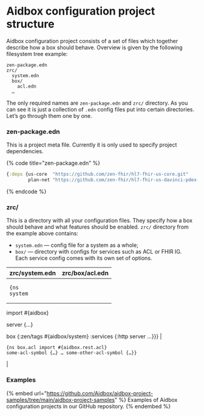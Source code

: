 # Aidbox configuration project structure

Aidbox configuration project consists of a set of files which together describe how a box should behave. Overview is given by the following filesystem tree example:

```
zen-package.edn
zrc/
  system.edn
  box/
    acl.edn
  …
```

The only required names are `zen-package.edn` and `zrc/` directory. As you can see it is just a collection of `.edn` config files put into certain directories. Let’s go through them one by one.

### zen-package.edn

This is a project meta file. Currently it is only used to specify project dependencies.

{% code title="zen-package.edn" %}
```clojure
{:deps {us-core  "https://github.com/zen-fhir/hl7-fhir-us-core.git"
        plan-net "https://github.com/zen-fhir/hl7-fhir-us-davinci-pdex-plan-net.git"}}
```
{% endcode %}

### zrc/

This is a directory with all your configuration files. They specify how a box should behave and what features should be enabled. `zrc/` directory from the example above contains:

* `system.edn` — config file for a system as a whole;
* `box/` — directory with configs for services such as ACL or FHIR IG.\
  Each service config comes with its own set of options.

| zrc/system.edn                                                                                                                                                                            | zrc/box/acl.edn                                                                                                     |
| ----------------------------------------------------------------------------------------------------------------------------------------------------------------------------------------- | ------------------------------------------------------------------------------------------------------------------- |
| <pre class="language-clojure"><code class="lang-clojure">{ns     system
 import #{aidbox}

server {...}

 box 
 {:zen/tags #{aidbox/system} 
  :services {:http server …}}}
</code></pre> | <pre><code>{ns     box.acl
import #{aidbox.rest.acl}
some-acl-symbol
{…}
…
some-other-acl-symbol
{…}}
</code></pre> |

### Examples

{% embed url="https://github.com/Aidbox/aidbox-project-samples/tree/main/aidbox-project-samples" %}
Examples of Aidbox configuration projects in our GitHub repository.
{% endembed %}
